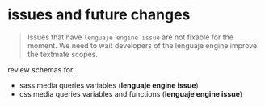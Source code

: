 # issues and future changes

> Issues that have `lenguaje engine issue` are not fixable for the moment. 
> We need to wait developers of the lenguaje engine improve the textmate scopes.

review schemas for:
- sass media queries variables (**lenguaje engine issue**)
- css media queries variables and functions (**lenguaje engine issue**)